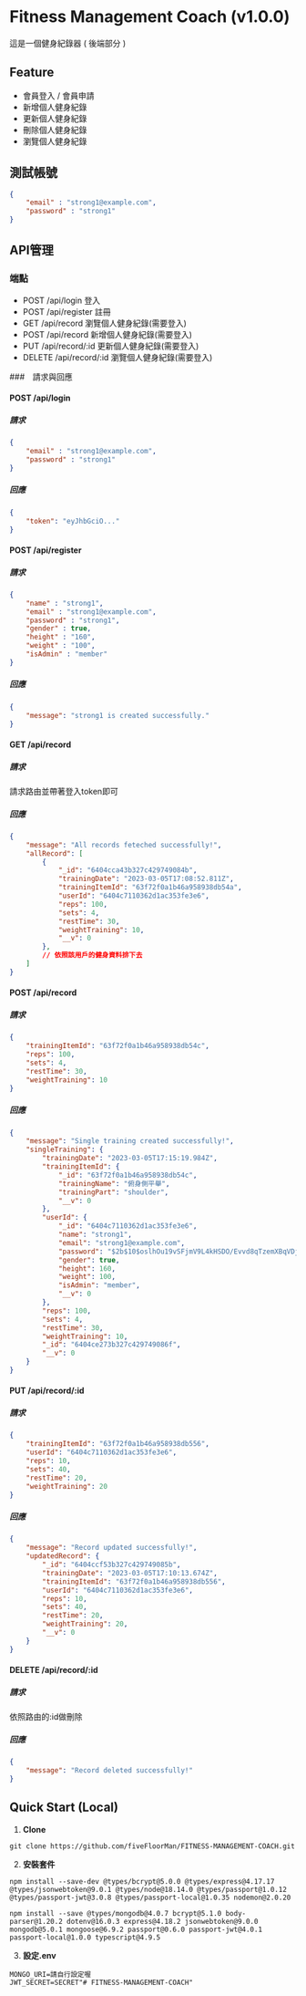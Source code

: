 # Fitness Management Coach (v1.0.0)

這是一個健身紀錄器 ( 後端部分 )

## Feature

- 會員登入 / 會員申請
- 新增個人健身紀錄
- 更新個人健身紀錄
- 刪除個人健身紀錄
- 瀏覽個人健身紀錄

## 測試帳號
```JSON
{
    "email" : "strong1@example.com",
    "password" : "strong1"
}    
```

## API管理
### 端點

- POST      /api/login          登入
- POST      /api/register       註冊
- GET       /api/record         瀏覽個人健身紀錄(需要登入)
- POST      /api/record         新增個人健身紀錄(需要登入)
- PUT       /api/record/:id     更新個人健身紀錄(需要登入)
- DELETE    /api/record/:id     瀏覽個人健身紀錄(需要登入)

###　請求與回應
#### POST /api/login
##### 請求
```JSON
{
    "email" : "strong1@example.com",
    "password" : "strong1"
}    
```
##### 回應
```JSON
{
    "token": "eyJhbGciO..."
}
```

#### POST /api/register
##### 請求
```JSON
{
    "name" : "strong1",
    "email" : "strong1@example.com",
    "password" : "strong1",
    "gender" : true,
    "height" : "160",
    "weight" : "100",
    "isAdmin" : "member"
}      
```
##### 回應
```JSON
{
    "message": "strong1 is created successfully."
}
```

#### GET /api/record
##### 請求
請求路由並帶著登入token即可
##### 回應
```JSON
{
    "message": "All records feteched successfully!",
    "allRecord": [
        {
            "_id": "6404cca43b327c429749084b",
            "trainingDate": "2023-03-05T17:08:52.811Z",
            "trainingItemId": "63f72f0a1b46a958938db54a",
            "userId": "6404c7110362d1ac353fe3e6",
            "reps": 100,
            "sets": 4,
            "restTime": 30,
            "weightTraining": 10,
            "__v": 0
        }, 
        // 依照該用戶的健身資料排下去
    ]
}
```

#### POST /api/record
##### 請求
```JSON
{
    "trainingItemId": "63f72f0a1b46a958938db54c",
    "reps": 100,
    "sets": 4,
    "restTime": 30,
    "weightTraining": 10
}    
```
##### 回應
```JSON
{
    "message": "Single training created successfully!",
    "singleTraining": {
        "trainingDate": "2023-03-05T17:15:19.984Z",
        "trainingItemId": {
            "_id": "63f72f0a1b46a958938db54c",
            "trainingName": "俯身側平舉",
            "trainingPart": "shoulder",
            "__v": 0
        },
        "userId": {
            "_id": "6404c7110362d1ac353fe3e6",
            "name": "strong1",
            "email": "strong1@example.com",
            "password": "$2b$10$oslhOu19vSFjmV9L4kHSDO/Evvd8qTzemXBqVDj7.2qxn.LPxTvQW",
            "gender": true,
            "height": 160,
            "weight": 100,
            "isAdmin": "member",
            "__v": 0
        },
        "reps": 100,
        "sets": 4,
        "restTime": 30,
        "weightTraining": 10,
        "_id": "6404ce273b327c429749086f",
        "__v": 0
    }
}
```

#### PUT /api/record/:id
##### 請求
```JSON
{
    "trainingItemId": "63f72f0a1b46a958938db556",
    "userId": "6404c7110362d1ac353fe3e6",
    "reps": 10,
    "sets": 40,
    "restTime": 20,
    "weightTraining": 20
}      
```
##### 回應
```JSON
{
    "message": "Record updated successfully!",
    "updatedRecord": {
        "_id": "6404ccf53b327c429749085b",
        "trainingDate": "2023-03-05T17:10:13.674Z",
        "trainingItemId": "63f72f0a1b46a958938db556",
        "userId": "6404c7110362d1ac353fe3e6",
        "reps": 10,
        "sets": 40,
        "restTime": 20,
        "weightTraining": 20,
        "__v": 0
    }
}
```

#### DELETE /api/record/:id
##### 請求
依照路由的:id做刪除
##### 回應
```JSON
{
    "message": "Record deleted successfully!"
}
```

## Quick Start (Local)

1. **Clone**
```
git clone https://github.com/fiveFloorMan/FITNESS-MANAGEMENT-COACH.git
```
2. **安裝套件**
```
npm install --save-dev @types/bcrypt@5.0.0 @types/express@4.17.17 @types/jsonwebtoken@9.0.1 @types/node@18.14.0 @types/passport@1.0.12 @types/passport-jwt@3.0.8 @types/passport-local@1.0.35 nodemon@2.0.20
```
```
npm install --save @types/mongodb@4.0.7 bcrypt@5.1.0 body-parser@1.20.2 dotenv@16.0.3 express@4.18.2 jsonwebtoken@9.0.0 mongodb@5.0.1 mongoose@6.9.2 passport@0.6.0 passport-jwt@4.0.1 passport-local@1.0.0 typescript@4.9.5
```
3. **設定.env**
```
MONGO_URI=請自行設定喔
JWT_SECRET=SECRET"# FITNESS-MANAGEMENT-COACH" 
```